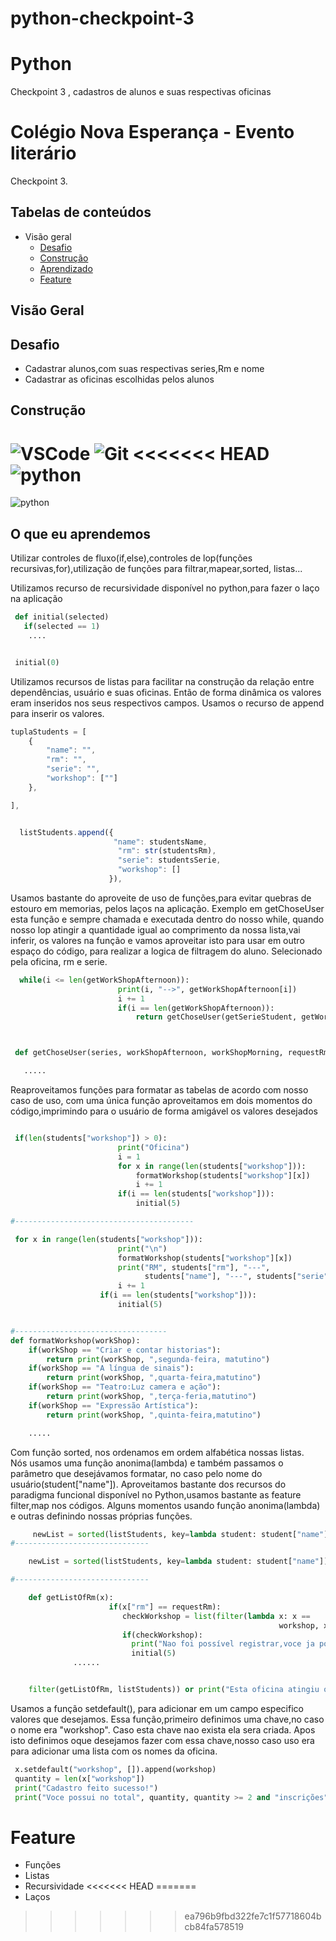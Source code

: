 # python-checkpoint-3

# Python

Checkpoint 3 , cadastros de alunos e suas respectivas oficinas

# Colégio Nova Esperança - Evento literário

Checkpoint 3.

## Tabelas de conteúdos

- Visão geral
  - <a href='#Desafio' > Desafio </a>
  - <a href='#Construção' > Construção </a>
  - <a href='#o-que-eu-aprendi' > Aprendizado </a>
  - <a href='#Feature' > Feature </a>

## Visão Geral

## Desafio

- Cadastrar alunos,com suas respectivas series,Rm e nome
- Cadastrar as oficinas escolhidas pelos alunos

## Construção

![VSCode](https://img.shields.io/badge/-VSCode-0085D1?style=flat-square&logo=visual-studio-code&logoColor=white)
![Git](https://img.shields.io/badge/-Git-F05032?style=flat-square&logo=git&logoColor=white)
<<<<<<< HEAD
![python](https://img.shields.io/badge/-reactnative-212121?style=flat-square&logo=python&logoColor=white)
=======
![python](https://img.shields.io/badge/-python-212121?style=flat-square&logo=python&logoColor=white)


## O que eu aprendemos

Utilizar controles de fluxo(if,else),controles de lop(funções recursivas,for),utilização de funções para filtrar,mapear,sorted, listas...

Utilizamos recurso de recursividade disponível no python,para fazer o laço na aplicação

```python
 def initial(selected)
   if(selected == 1)
    ....


 initial(0)
```

Utilizamos recursos de listas para facilitar na construção da relação entre dependências,
usuário e suas oficinas.
Então de forma dinâmica os valores eram inseridos nos seus respectivos campos.
Usamos o recurso de append para inserir os valores.

```typeScript
tuplaStudents = [
    {
        "name": "",
        "rm": "",
        "serie": "",
        "workshop": [""]
    },

],


  listStudents.append({
                       "name": studentsName,
                        "rm": str(studentsRm),
                        "serie": studentsSerie,
                        "workshop": []
                      }),
```

Usamos bastante do aproveite de uso de funções,para evitar quebras de estouro em memorias, pelos
laços na aplicação.
Exemplo em getChoseUser esta função e sempre chamada e executada dentro do nosso while,
quando nosso lop atingir a quantidade igual ao comprimento da nossa lista,vai inferir,
os valores na função e vamos aproveitar isto para usar em outro espaço do código, para realizar
a logica de filtragem do aluno. Selecionado pela oficina, rm e serie.

```python
  while(i <= len(getWorkShopAfternoon)):
                        print(i, "-->", getWorkShopAfternoon[i])
                        i += 1
                        if(i == len(getWorkShopAfternoon)):
                            return getChoseUser(getSerieStudent, getWorkShopAfternoon, getWorkShopMorning, requestRm)



 def getChoseUser(series, workShopAfternoon, workShopMorning, requestRm):

   .....

```

Reaproveitamos funções para formatar as tabelas de acordo com nosso caso de uso, com uma única função aproveitamos em dois momentos do código,imprimindo para o usuário de forma amigável os valores desejados</br>

```python

 if(len(students["workshop"]) > 0):
                        print("Oficina")
                        i = 1
                        for x in range(len(students["workshop"])):
                            formatWorkshop(students["workshop"][x])
                            i += 1
                        if(i == len(students["workshop"])):
                            initial(5)

#----------------------------------------

 for x in range(len(students["workshop"])):
                        print("\n")
                        formatWorkshop(students["workshop"][x])
                        print("RM", students["rm"], "---",
                              students["name"], "---", students["serie"])
                        i += 1
                    if(i == len(students["workshop"])):
                        initial(5)


#----------------------------------
def formatWorkshop(workShop):
    if(workShop == "Criar e contar historias"):
        return print(workShop, ",segunda-feira, matutino")
    if(workShop == "A língua de sinais"):
        return print(workShop, ",quarta-feira,matutino")
    if(workShop == "Teatro:Luz camera e ação"):
        return print(workShop, ",terça-feria,matutino")
    if(workShop == "Expressão Artística"):
        return print(workShop, ",quinta-feira,matutino")

    .....

```

Com função sorted, nos ordenamos em ordem alfabética nossas listas.</br>
Nós usamos uma função anonima(lambda) e também passamos o parâmetro que desejávamos formatar,
no caso pelo nome do usuário(student["name"]).
Aproveitamos bastante dos recursos do paradigma funcional disponível no Python,usamos bastante as feature filter,map nos códigos. Alguns momentos usando função anonima(lambda) e outras definindo nossas próprias funções.

```python
     newList = sorted(listStudents, key=lambda student: student["name"])
#------------------------------

    newList = sorted(listStudents, key=lambda student: student["name"])

#------------------------------

    def getListOfRm(x):
                      if(x["rm"] == requestRm):
                         checkWorkshop = list(filter(lambda x: x ==
                                                            workshop, x["workshop"]))
                         if(checkWorkshop):
                           print("Nao foi possível registrar,voce ja possui essa oficina no cadastro")
                           initial(5)
              ......


    filter(getListOfRm, listStudents)) or print("Esta oficina atingiu o limite de registros")

```

Usamos a função setdefault(), para adicionar em um campo especifico valores que desejamos.
Essa função,primeiro definimos uma chave,no caso o nome era "workshop". Caso esta chave nao exista ela sera criada. Apos isto definimos oque desejamos fazer com essa chave,nosso caso uso era para adicionar uma lista com os nomes da oficina.

```python
 x.setdefault("workshop", []).append(workshop)
 quantity = len(x["workshop"])
 print("Cadastro feito sucesso!")
 print("Voce possui no total", quantity, quantity >= 2 and "inscrições" or "inscrição")
```

# Feature

- Funções
- Listas
- Recursividade
<<<<<<< HEAD
=======
- Laços
>>>>>>> ea796b9fbd322fe7c1f57718604bcb84fa578519
